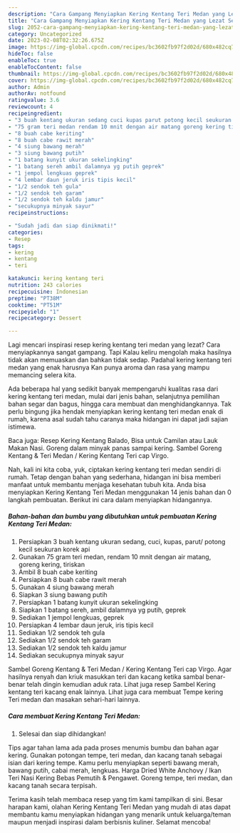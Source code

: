 ```yaml
---
description: "Cara Gampang Menyiapkan Kering Kentang Teri Medan yang Lezat Sekali, Buat Buka Puasa Enak"
title: "Cara Gampang Menyiapkan Kering Kentang Teri Medan yang Lezat Sekali, Buat Buka Puasa Enak"
slug: 2052-cara-gampang-menyiapkan-kering-kentang-teri-medan-yang-lezat-sekali-buat-buka-puasa-enak
category: Uncategorized
date: 2023-02-08T02:32:26.675Z
image: https://img-global.cpcdn.com/recipes/bc3602fb97f2d02d/680x482cq70/kering-kentang-teri-medan-foto-resep-utama.jpg
hideToc: false
enableToc: true
enableTocContent: false
thumbnail: https://img-global.cpcdn.com/recipes/bc3602fb97f2d02d/680x482cq70/kering-kentang-teri-medan-foto-resep-utama.jpg
cover: https://img-global.cpcdn.com/recipes/bc3602fb97f2d02d/680x482cq70/kering-kentang-teri-medan-foto-resep-utama.jpg
author: Admin
authorAv: notfound
ratingvalue: 3.6
reviewcount: 4
recipeingredient:
- "3 buah kentang ukuran sedang cuci kupas parut potong kecil seukuran korek api"
- "75 gram teri medan rendam 10 mnit dengan air matang goreng kering tiriskan"
- "8 buah cabe keriting"
- "8 buah cabe rawit merah"
- "4 siung bawang merah"
- "3 siung bawang putih"
- "1 batang kunyit ukuran sekelingking"
- "1 batang sereh ambil dalamnya yg putih geprek"
- "1 jempol lengkuas geprek"
- "4 lembar daun jeruk iris tipis kecil"
- "1/2 sendok teh gula"
- "1/2 sendok teh garam"
- "1/2 sendok teh kaldu jamur"
- "secukupnya minyak sayur"
recipeinstructions:

- "Sudah jadi dan siap dinikmati!"
categories:
- Resep
tags:
- kering
- kentang
- teri

katakunci: kering kentang teri 
nutrition: 243 calories
recipecuisine: Indonesian
preptime: "PT38M"
cooktime: "PT51M"
recipeyield: "1"
recipecategory: Dessert

---
```



Lagi mencari inspirasi resep kering kentang teri medan yang lezat? Cara menyiapkannya sangat gampang. Tapi Kalau keliru mengolah maka hasilnya tidak akan memuaskan dan bahkan tidak sedap. Padahal kering kentang teri medan yang enak harusnya Kan punya aroma dan rasa yang mampu memancing selera kita.


Ada beberapa hal yang sedikit banyak mempengaruhi kualitas rasa dari kering kentang teri medan, mulai dari jenis bahan, selanjutnya pemilihan bahan segar dan bagus, hingga cara membuat dan menghidangkannya. Tak perlu bingung jika hendak menyiapkan kering kentang teri medan enak di rumah, karena asal sudah tahu caranya maka hidangan ini dapat jadi sajian istimewa.

Baca juga: Resep Kering Kentang Balado, Bisa untuk Camilan atau Lauk Makan Nasi. Goreng dalam minyak panas sampai kering. Sambel Goreng Kentang &amp; Teri Medan / Kering Kentang Teri cap Virgo.


Nah, kali ini kita coba, yuk, ciptakan kering kentang teri medan sendiri di rumah. Tetap dengan bahan yang sederhana, hidangan ini bisa memberi manfaat untuk membantu menjaga kesehatan tubuh kita. Anda bisa menyiapkan Kering Kentang Teri Medan menggunakan 14 jenis bahan dan 0 langkah pembuatan. Berikut ini cara dalam menyiapkan hidangannya.

<!--inarticleads1-->

##### Bahan-bahan dan bumbu yang dibutuhkan untuk pembuatan Kering Kentang Teri Medan:

1. Persiapkan 3 buah kentang ukuran sedang, cuci, kupas, parut/ potong kecil seukuran korek api
1. Gunakan 75 gram teri medan, rendam 10 mnit dengan air matang, goreng kering, tiriskan
1. Ambil 8 buah cabe keriting
1. Persiapkan 8 buah cabe rawit merah
1. Gunakan 4 siung bawang merah
1. Siapkan 3 siung bawang putih
1. Persiapkan 1 batang kunyit ukuran sekelingking
1. Siapkan 1 batang sereh, ambil dalamnya yg putih, geprek
1. Sediakan 1 jempol lengkuas, geprek
1. Persiapkan 4 lembar daun jeruk, iris tipis kecil
1. Sediakan 1/2 sendok teh gula
1. Sediakan 1/2 sendok teh garam
1. Sediakan 1/2 sendok teh kaldu jamur
1. Sediakan secukupnya minyak sayur


Sambel Goreng Kentang &amp; Teri Medan / Kering Kentang Teri cap Virgo. Agar hasilnya renyah dan kriuk masukkan teri dan kacang ketika sambal benar-benar telah dingin kemudian aduk rata. Lihat juga resep Sambel Kering kentang teri kacang enak lainnya. Lihat juga cara membuat Tempe kering Teri medan dan masakan sehari-hari lainnya. 

<!--inarticleads2-->

##### Cara membuat Kering Kentang Teri Medan:


1. Selesai dan siap dihidangkan!

Tips agar tahan lama ada pada proses menumis bumbu dan bahan agar kering. Gunakan potongan tempe, teri medan, dan kacang tanah sebagai isian dari kering tempe. Kamu perlu menyiapkan seperti bawang merah, bawang putih, cabai merah, lengkuas. Harga Dried White Anchovy / Ikan Teri Nasi Kering Bebas Pemutih &amp; Pengawet. Goreng tempe, teri medan, dan kacang tanah secara terpisah. 

Terima kasih telah membaca resep yang tim kami tampilkan di sini. Besar harapan kami, olahan Kering Kentang Teri Medan yang mudah di atas dapat membantu kamu menyiapkan hidangan yang menarik untuk keluarga/teman maupun menjadi inspirasi dalam berbisnis kuliner. Selamat mencoba!
